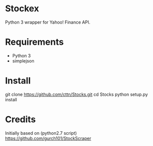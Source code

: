Stockex
======

Python 3 wrapper for Yahoo! Finance API.


Requirements
============

* Python 3
* simplejson


Install
=======

git clone https://github.com/cttn/Stocks.git
cd Stocks
python setup.py install


Credits
=======

Initially based on (python2.7 script) https://github.com/gurch101/StockScraper



